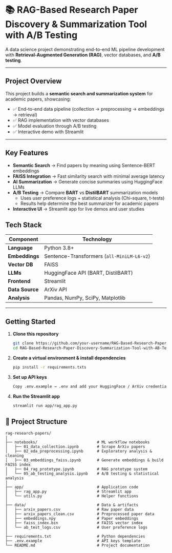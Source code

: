 
# 📚 RAG-Based Research Paper Discovery & Summarization Tool with A/B Testing

A data science project demonstrating end-to-end ML pipeline development with **Retrieval-Augmented Generation (RAG)**, vector databases, and **A/B testing**.

---

##  Project Overview
This project builds a **semantic search and summarization system** for academic papers, showcasing:

- ✅ End-to-end data pipeline (collection → preprocessing → embeddings → retrieval)  
- ✅ RAG implementation with vector databases  
- ✅ Model evaluation through A/B testing  
- ✅ Interactive demo with Streamlit  

---
##  Key Features

- **Semantic Search** → Find papers by meaning using Sentence-BERT embeddings  
- **FAISS Integration** → Fast similarity search with minimal average latency  
- **AI Summarization** → Generate concise summaries using HuggingFace LLMs  
- **A/B Testing** → Compare **BART** vs **DistilBART** summarization models
  - Uses user preference logs + statistical analysis (Chi-square, t-tests)
  - Results help determine the best summarizer for academic papers
- **Interactive UI** → Streamlit app for live demos and user studies  


##  Tech Stack

| Component        | Technology                                   |
|------------------|-----------------------------------------------|
| **Language**     | Python 3.8+                                  |
| **Embeddings**   | Sentence-Transformers (`all-MiniLM-L6-v2`)   |
| **Vector DB**    | FAISS                                        |
| **LLMs**         | HuggingFace API (BART, DistilBART)                   |
| **Frontend**     | Streamlit                                    |
| **Data Source**  | ArXiv API                                    |
| **Analysis**     | Pandas, NumPy, SciPy, Matplotlib             |

---
##  Getting Started

1. **Clone this repository**
   ```bash
   git clone https://github.com/your-username/RAG-Based-Research-Paper-Discovery-Summarization-Tool-with-AB-Testing.git
   cd RAG-Based-Research-Paper-Discovery-Summarization-Tool-with-AB-Testing
2. **Create a virtual environment & install dependencies**
   ```bash
   pip install -r requirements.txts
3. **Set up API keys**
   ```bash
   Copy .env.example → .env and add your HuggingFace / ArXiv credentials.

3. **Run the Streamlit app**
   ```bash
   streamlit run app/rag_app.py

## 📁 Project Structure

```plaintext
rag-research-papers/
│
├── notebooks/                          # ML workflow notebooks
│   ├── 01_data_collection.ipynb        # Scrape ArXiv papers
│   ├── 02_eda_preprocessing.ipynb      # Exploratory analysis & cleaning
│   ├── 03_embeddings_faiss.ipynb       # Generate embeddings & build FAISS index
│   ├── 04_rag_prototype.ipynb          # RAG prototype system
│   └── 05_ab_testing_analysis.ipynb    # A/B testing & statistical analysis
│
├── app/                                # Application code
│   ├── rag_app.py                      # Streamlit app
│   └── utils.py                        # Helper functions
│
├── data/                               # Data & artifacts
│   ├── arxiv_papers.csv                # Raw paper data
│   ├── arxiv_papers_clean.csv          # Preprocessed paper data
│   ├── embeddings.npy                  # Paper embeddings
│   ├── faiss_index.bin                 # FAISS vector index
│   └── ab_test_logs.csv                # User preference logs
│
├── requirements.txt                    # Python dependencies
├── .env.example                        # API keys template
└── README.md                           # Project documentation


